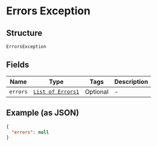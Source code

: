 
# Errors Exception

## Structure

`ErrorsException`

## Fields

| Name | Type | Tags | Description |
|  --- | --- | --- | --- |
| `errors` | [`List of Errors1`](/doc/models/errors-1.md) | Optional | - |

## Example (as JSON)

```json
{
  "errors": null
}
```

